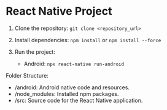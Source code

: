 # React Native Project

1. Clone the repository: `git clone <repository_url>`
2. Install dependencies: `npm install` or `npm install --force`
3. Run the project:

   - Android: `npx react-native run-android`

Folder Structure:

- /android: Android native code and resources.
- /node_modules: Installed npm packages.
- /src: Source code for the React Native application.
